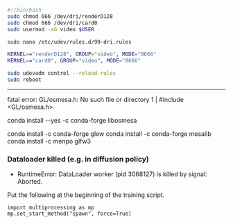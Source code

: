 
```bash
#!/bin/bash
sudo chmod 666 /dev/dri/renderD128
sudo chmod 666 /dev/dri/card0
sudo usermod -aG video $USER
```


```bash
sudo nano /etc/udev/rules.d/99-dri.rules

KERNEL=="renderD128", GROUP="video", MODE="0666"
KERNEL=="card0", GROUP="video", MODE="0666"
```

```bash
sudo udevadm control --reload-rules
sudo reboot
```


-------------
 fatal error: GL/osmesa.h: No such file or directory
    1 | #include <GL/osmesa.h>

conda install --yes -c conda-forge libosmesa

conda install -c conda-forge glew
conda install -c conda-forge mesalib
conda install -c menpo glfw3



### Dataloader killed (e.g. in diffusion policy)
* RuntimeError: DataLoader worker (pid 3068127) is killed by signal: Aborted. 

Put the following at the beginning of the training script.
```
import multiprocessing as mp
mp.set_start_method("spawn", force=True)
```

